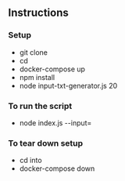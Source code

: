 ## Instructions

### Setup
- git clone <project-repository>
- cd <project-folder>
- docker-compose up
- npm install
- node input-txt-generator.js 20

### To run the script
- node index.js --input=<input-file-name>

### To tear down setup
- cd into <project-folder>
- docker-compose down